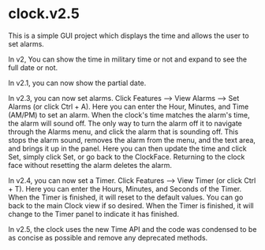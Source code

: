 # clock.v2.5

This is a simple GUI project which displays the time and allows the user to set alarms. 

In v2, You can show the time in military time or not and expand to see the full date or not.

In v2.1, you can now show the partial date.

In v2.3, you can now set alarms. Click Features --> View Alarms --> Set Alarms (or click Ctrl + A).
Here you can enter the Hour, Minutes, and Time (AM/PM) to set an alarm.
When the clock's time matches the alarm's time, the alarm will sound off. The only way to turn
the alarm off it to navigate through the Alarms menu, and click the alarm that is sounding off.
This stops the alarm sound, removes the alarm from the menu, and the text area, and brings it 
up in the panel. Here you can then update the time and click Set, simply click Set, or go back
to the ClockFace. Returning to the clock face without resetting the alarm deletes the alarm.

In v2.4, you can now set a Timer. Click Features --> View Timer (or click Ctrl + T).
Here you can enter the Hours, Minutes, and Seconds of the Timer.
When the Timer is finished, it will reset to the default values. You can go back to the main
Clock view if so desired. When the Timer is finished, it will change to the Timer panel to indicate
it has finished.

In v2.5, the clock uses the new Time API and the code was condensed to be as concise as possible and 
remove any deprecated methods.
